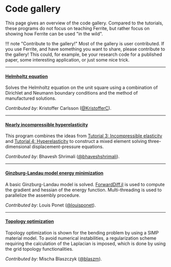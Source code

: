# Code gallery

This page gives an overview of the code gallery. Compared to the tutorials, these programs
do not focus on teaching Ferrite, but rather focus on showing how Ferrite can be used "in
the wild".

!!! note "Contribute to the gallery!"
    Most of the gallery is user contributed. If you use Ferrite, and have something you want
    to share, please contribute to the gallery! This could, for example, be your research
    code for a published paper, some interesting application, or just some nice trick.

---

#### [Helmholtz equation](../helmholtz/)

Solves the Helmholtz equation on the unit square using a combination of Dirichlet and
Neumann boundary conditions and the method of manufactured solutions.

*Contributed by*: Kristoffer Carlsson ([@KristofferC](https://github.com/KristofferC)).

---

#### [Nearly incompressible hyperelasticity](../quasi_incompressible_hyperelasticity/)

This program combines the ideas from [Tutorial 3: Incompressible
elasticity](../../tutorials/incompressible_elasticity/) and [Tutorial 4:
Hyperelasticity](../../tutorials/incompressible_elasticity/) to construct a mixed element
solving three-dimensional displacement-pressure equations.

*Contributed by*: Bhavesh Shrimali ([@bhaveshshrimali](https://github.com/bhaveshshrimali)).

---

#### [Ginzburg-Landau model energy minimization](../landau/)

A basic Ginzburg-Landau model is solved.
[ForwardDiff.jl](https://github.com/JuliaDiff/ForwardDiff.jl) is used to compute the
gradient and hessian of the energy function. Multi-threading is used to parallelize the
assembly procedure.

*Contributed by*: Louis Ponet ([@louisponet](https://github.com/louisponet)).

---

#### [Topology optimization](../topology_optimization/)

Topology optimization is shown for the bending problem by using a SIMP material model. To
avoid numerical instabilities, a regularization scheme requiring the calculation of the
Laplacian is imposed, which is done by using the grid topology functionalities.

*Contributed by*: Mischa Blaszczyk ([@blaszm](https://github.com/blaszm)).
